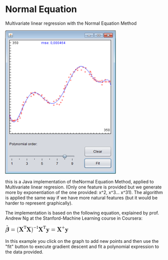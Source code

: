 # Normal Equation 
Multivariate linear regression with the Normal Equation Method

<img src="https://github.com/lopeLH/NormalEquation/blob/master/NormalEquation/githubImages/alg.PNG"  width=350 height=455 />


this is a Java implementation of theNormal Equation Method, applied to Multivariate linear regresion. (Only one feature
is provided but we generate more by exponentiation of the one provided: x^2, x^3... x^31). The algorithm is applied the same way if we have more natural features (but it would be harder to represent graphically).

The implementation is based on the following equation, explained by prof. Andrew Ng at the Stanford-Machine Learning course in Coursera:

<img src="https://github.com/lopeLH/NormalEquation/blob/master/NormalEquation/githubImages/2ce21b8e24ea7509a3295c3acd2ae0ea.png"  width=200 height=25 />

In this example you click on the graph to add new points and then use the "fit" button to execute gradient descent
and fit a polynomial expression to the data provided.

